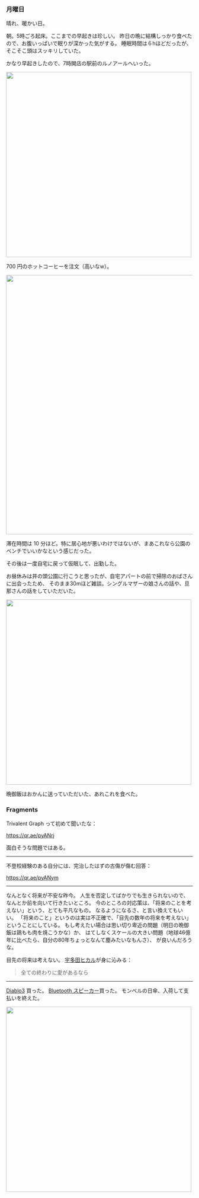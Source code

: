 ### 月曜日

晴れ、暖かい日。

朝。5時ごろ起床。ここまでの早起きは珍しい。
昨日の晩に結構しっかり食べたので、お腹いっぱいで眠りが深かった気がする。
睡眠時間は６hほどだったが、そこそこ頭はスッキリしていた。

かなり早起きしたので、7時開店の駅前のルノアールへいった。

<img src="https://i.imgur.com/jBOZERJ.jpg" width="500">

700 円のホットコーヒーを注文（高いなw）。

<img src="https://i.imgur.com/EwLVubP.jpg" width="700">

滞在時間は 10 分ほど。特に居心地が悪いわけではないが、まあこれなら公園のベンチでいいかなという感じだった。

その後は一度自宅に戻って仮眠して、出勤した。

お昼休みは井の頭公園に行こうと思ったが、自宅アパートの前で掃除のおばさんに出会ったため、
そのまま30mほど雑談。シングルマザーの娘さんの話や、旦那さんの話をしていただいた。

<img src="https://i.imgur.com/SJwSNyr.jpg" width="500">

晩御飯はおかんに送っていただいた、あれこれを食べた。

### Fragments

Trivalent Graph って初めて聞いたな：

https://qr.ae/pyANrj

面白そうな問題ではある。

---

不登校経験のある自分には、完治したはずの古傷が傷む回答：

https://qr.ae/pyANym

---

なんとなく将来が不安な昨今。
人生を否定してばかりでも生きられないので、なんとか前を向いて行きたいところ。
今のところの対応策は、「将来のことを考えない」という、とても平凡なもの。
なるようになるさ、と言い換えてもいい。
「将来のこと」というのは実は不正確で、「目先の数年の将来を考えない」ということにしている。
もし考えたい場合は思い切り卑近の問題（明日の晩御飯は鶏もも肉を焼こうかな）か、
はてしなくスケールの大きい問題（地球46億年に比べたら、自分の80年ちょっとなんて塵みたいなもんさ）、
が良いんだろうな。

目先の将来は考えない。
[宇多田ヒカル](https://www.youtube.com/watch?v=CZfPKvtdfoc)が身に沁みる：

> 全ての終わりに愛があるなら

---

[Diablo3](https://www.amazon.co.jp/dp/B07DR2LS4Z) 買った。
[Bluetooth スピーカー](https://www.amazon.co.jp/gp/product/B08CXJ3HMF)買った。
モンベルの日傘、入荷して支払いを終えた。

<img src="" width="500">

